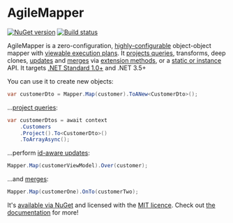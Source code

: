 # AgileMapper

[![NuGet version](https://badge.fury.io/nu/AgileObjects.AgileMapper.svg)](https://badge.fury.io/nu/AgileObjects.AgileMapper)
[![Build status](https://ci.appveyor.com/api/projects/status/c1jlvkfjej62p8da?svg=true)](https://ci.appveyor.com/project/SteveWilkes/agilemapper)

AgileMapper is a zero-configuration, [highly-configurable](https://agilemapper.readthedocs.io/configuration) object-object
mapper with [viewable execution plans](https://agilemapper.readthedocs.io/Using-Execution-Plans). 
It [projects queries](https://agilemapper.readthedocs.io/query-projection/), transforms, deep clones, 
[updates](https://agilemapper.readthedocs.io/Performing-Updates) and [merges](https://agilemapper.readthedocs.io/Performing-Merges) 
via [extension methods](https://agilemapper.readthedocs.io/Mapping-Extension-Methods), or a 
[static or instance](https://agilemapper.readthedocs.io/Static-vs-Instance-Mappers) API. 
It targets [.NET Standard 1.0+](https://docs.microsoft.com/en-us/dotnet/articles/standard/library) and .NET 3.5+

You can use it to create new objects:

```C#
var customerDto = Mapper.Map(customer).ToANew<CustomerDto>();
```

...[project queries](https://agilemapper.readthedocs.io/query-projection):

```C#
var customerDtos = await context
    .Customers
    .Project().To<CustomerDto>()
    .ToArrayAsync();
```

...perform [id-aware updates](https://agilemapper.readthedocs.io/Performing-Updates):

```C#
Mapper.Map(customerViewModel).Over(customer);
```

...and [merges](https://agilemapper.readthedocs.io/Performing-Merges):

```C#
Mapper.Map(customerOne).OnTo(customerTwo);
```

It's [available via NuGet](https://www.nuget.org/packages/AgileObjects.AgileMapper) and licensed with the 
[MIT licence](https://github.com/agileobjects/AgileMapper/blob/master/LICENCE.md). Check out 
[the documentation](https://agilemapper.readthedocs.io) for more!
